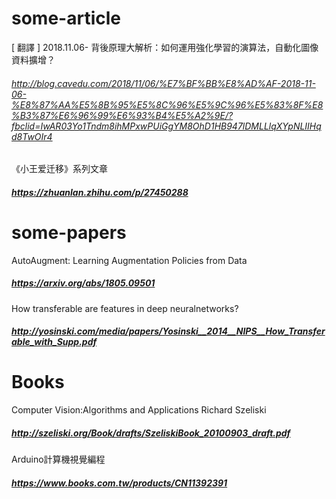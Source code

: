 # some-article
[ 翻譯 ] 2018.11.06- 背後原理大解析：如何運用強化學習的演算法，自動化圖像資料擴增？
###### http://blog.cavedu.com/2018/11/06/%E7%BF%BB%E8%AD%AF-2018-11-06-%E8%87%AA%E5%8B%95%E5%8C%96%E5%9C%96%E5%83%8F%E8%B3%87%E6%96%99%E6%93%B4%E5%A2%9E/?fbclid=IwAR03Yo1Tndm8ihMPxwPUiGgYM8OhD1HB947lDMLLlqXYpNLIIHqd8TwOIr4
《小王爱迁移》系列文章
##### https://zhuanlan.zhihu.com/p/27450288
# some-papers
AutoAugment: Learning Augmentation Policies from Data
##### https://arxiv.org/abs/1805.09501
How transferable are features in deep neuralnetworks?  
##### http://yosinski.com/media/papers/Yosinski__2014__NIPS__How_Transferable_with_Supp.pdf

# Books 
Computer Vision:Algorithms and Applications      Richard Szeliski
##### http://szeliski.org/Book/drafts/SzeliskiBook_20100903_draft.pdf
Arduino計算機視覺編程
##### https://www.books.com.tw/products/CN11392391
